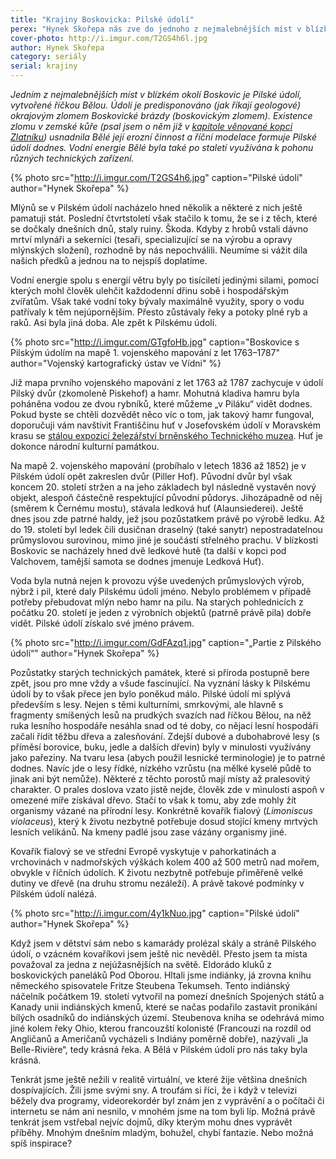 ```yaml
---
title: "Krajiny Boskovicka: Pilské údolí"
perex: "Hynek Skořepa nás zve do jednoho z nejmalebnějších míst v blízkém okolí Boskovic: Pilského údolí. Kromě přírodních krás zde můžeme obdivovat také pozůstatky toho, jak naši předkové dokázali využívat vodní energii."
cover-photo: http://i.imgur.com/T2GS4h6l.jpg
author: Hynek Skořepa
category: seriály
serial: krajiny
---
```


*Jedním z nejmalebnějších míst v blízkém okolí Boskovic je Pilské údolí, vytvořené říčkou Bělou. Údolí je predisponováno (jak říkají geologové) okrajovým zlomem Boskovické brázdy (boskovickým zlomem). Existence zlomu v zemské kůře (psal jsem o něm již v [kapitole věnované kopci Zlatníku](http://www.ohlasy.info/clanky/2015/04/zlatnik.html)) usnadnila Bělé její erozní činnost a říční modelace formuje Pilské údolí dodnes. Vodní energie Bělé byla také po staletí využívána k pohonu různých technických zařízení.*

{% photo src="http://i.imgur.com/T2GS4h6.jpg" caption="Pilské údolí" author="Hynek Skořepa" %}

Mlýnů se v Pilském údolí nacházelo hned několik a některé z nich ještě pamatuji stát. Poslední čtvrtstoletí však stačilo k tomu, že se i z těch, které se dočkaly dnešních dnů, staly ruiny. Škoda. Kdyby z hrobů vstali dávno mrtví mlynáři a sekerníci (tesaři, specializující se na výrobu a opravy mlýnských složení), rozhodně by nás nepochválili. Neumíme si vážit díla našich předků a jednou na to nejspíš doplatíme.

Vodní energie spolu s energií větru byly po tisíciletí jedinými silami, pomocí kterých mohl člověk ulehčit každodenní dřinu sobě i hospodářským zvířatům. Však také vodní toky bývaly maximálně využity, spory o vodu patřívaly k těm nejúpornějším. Přesto zůstávaly řeky a potoky plné ryb a raků. Asi byla jiná doba. Ale zpět k Pilskému údolí.

{% photo src="http://i.imgur.com/GTgfoHb.jpg" caption="Boskovice s Pilským údolím na mapě 1. vojenského mapování z let 1763–1787" author="Vojenský kartografický ústav ve Vídni" %}

Již mapa prvního vojenského mapování z let 1763 až 1787 zachycuje v údolí Pilský dvůr (zkomoleně Piskehof) a hamr. Mohutná kladiva hamru byla poháněna vodou ze dvou rybníků, které můžeme „v Piláku“ vidět dodnes. Pokud byste se chtěli dozvědět něco víc o tom, jak takový hamr fungoval, doporučuji vám navštívit Františčinu huť v Josefovském údolí v Moravském krasu se [stálou expozicí železářství brněnského Technického muzea](http://www.technicalmuseum.cz/pamatky/stara-hut-u-adamova/). Huť je dokonce národní kulturní památkou.

Na mapě 2. vojenského mapování (probíhalo v letech 1836 až 1852) je v Pilském údolí opět zakreslen dvůr (Piller Hof). Původní dvůr byl však koncem 20. století stržen a na jeho základech byl následně vystavěn nový objekt, alespoň částečně respektující původní půdorys. Jihozápadně od něj (směrem k Černému mostu), stávala ledková huť (Alaunsiederei).  Ještě dnes jsou zde patrné haldy, jež jsou pozůstatkem právě po výrobě ledku. Až do 19. století byl ledek čili dusičnan draselný (také sanytr) nepostradatelnou průmyslovou surovinou, mimo jiné je součástí střelného prachu. V blízkosti Boskovic se nacházely hned dvě ledkové hutě (ta další v kopci pod Valchovem, tamější samota se dodnes jmenuje Ledková Huť).

Voda byla nutná nejen k provozu výše uvedených průmyslových výrob, nýbrž i pil, které daly Pilskému údolí jméno. Nebylo problémem v případě potřeby přebudovat mlýn nebo hamr na pilu. Na starých pohlednicích z počátku 20. století je jeden z výrobních objektů (patrně právě pila) dobře vidět. Pilské údolí získalo své jméno právem.

{% photo src="http://i.imgur.com/GdFAzq1.jpg" caption="„Partie z Pilského údolí“" author="Hynek Skořepa" %}

Pozůstatky starých technických památek, které si příroda postupně bere zpět, jsou pro mne vždy a všude fascinující. Na vyznání lásky k Pilskému údolí by to však přece jen bylo poněkud málo. Pilské údolí mi splývá především s lesy. Nejen s těmi kulturními, smrkovými, ale hlavně s fragmenty smíšených lesů na prudkých svazích nad říčkou Bělou, na něž ruka lesního hospodáře nesáhla snad od té doby, co nějací lesní hospodáři začali řídit těžbu dřeva a zalesňování. Zdejší dubové a dubohabrové lesy (s příměsí borovice, buku, jedle a dalších dřevin) byly v minulosti využívány jako pařeziny. Na tvaru lesa (abych použil lesnické terminologie) je to patrné dodnes. Navíc jde o lesy řídké, nízkého vzrůstu (na mělké kyselé půdě to jinak ani být nemůže). Některé z těchto porostů mají místy až pralesovitý charakter. O prales doslova vzato jistě nejde, člověk zde v minulosti aspoň v omezené míře získával dřevo. Stačí to však k tomu, aby zde mohly žít organismy vázané na přírodní lesy. Konkrétně kovařík fialový (*Limoniscus violaceus*), který k životu nezbytně potřebuje dosud stojící kmeny mrtvých lesních velikánů. Na kmeny padlé jsou zase vázány organismy jiné.

Kovařík fialový se ve střední Evropě vyskytuje v pahorkatinách a vrchovinách v nadmořských výškách kolem 400 až 500 metrů nad mořem, obvykle v říčních údolích. K životu nezbytně potřebuje přiměřeně velké dutiny ve dřevě (na druhu stromu nezáleží). A právě takové podmínky v Pilském údolí nalézá.

{% photo src="http://i.imgur.com/4y1kNuo.jpg" caption="Pilské údolí" author="Hynek Skořepa" %}

Když jsem v dětství sám nebo s kamarády prolézal skály a stráně Pilského údolí, o vzácném kovaříkovi jsem ještě nic nevěděl. Přesto jsem ta místa považoval za jedna z nejúžasnějších na světě. Eldorádo kluků z boskovických paneláků Pod Oborou. Hltali jsme indiánky, já zrovna knihu německého spisovatele Fritze Steubena Tekumseh. Tento indiánský náčelník počátkem 19. století vytvořil na pomezí dnešních Spojených států a Kanady unii indiánských kmenů, které se načas podařilo zastavit pronikání bílých osadníků do indiánských území. Steubenova kniha se odehrává mimo jiné kolem řeky Ohio, kterou francouzští kolonisté (Francouzi na rozdíl od Angličanů a Američanů vycházeli s Indiány poměrně dobře), nazývali „la Belle-Rivière“, tedy krásná řeka. A Bělá v Pilském údolí pro nás taky byla krásná.

Tenkrát jsme ještě nežili v realitě virtuální, ve které žije většina dnešních dospívajících. Žili jsme svými sny. A troufám si říci, že i když v televizi běžely dva programy, videorekordér byl znám jen z vyprávění a o počítači či internetu se nám ani nesnilo, v mnohém jsme na tom byli líp.  Možná právě tenkrát jsem vstřebal nejvíc dojmů, díky kterým mohu dnes vyprávět příběhy. Mnohým dnešním mladým, bohužel, chybí fantazie. Nebo možná spíš inspirace?
